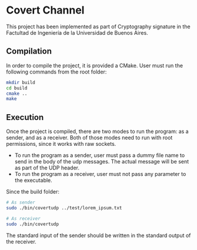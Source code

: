 # Covert Channel
This project has been implemented as part of Cryptography signature in the Factultad de Ingeniería de la Universidad de Buenos Aires.

## Compilation
In order to compile the project, it is provided a CMake. User must run the following commands from the root folder:

```sh
mkdir build
cd build
cmake ..
make
```

## Execution
Once the project is compiled, there are two modes to run the program: as a sender, and as a receiver. Both of those modes need to run with root permissions, since it works with raw sockets.
- To run the program as a sender, user must pass a dummy file name to send in the body of the udp messages. The actual message will be sent as part of the UDP header.
- To run the program as a receiver, user must not pass any parameter to the executable.

Since the build folder:
```sh
# As sender
sudo ./bin/covertudp ../test/lorem_ipsum.txt

# As receiver
sudo ./bin/covertudp
```

The standard input of the sender should be written in the standard output of the receiver.
